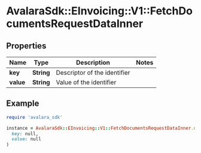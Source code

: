 # AvalaraSdk::EInvoicing::V1::FetchDocumentsRequestDataInner

## Properties

| Name | Type | Description | Notes |
| ---- | ---- | ----------- | ----- |
| **key** | **String** | Descriptor of the identifier |  |
| **value** | **String** | Value of the identifier |  |

## Example

```ruby
require 'avalara_sdk'

instance = AvalaraSdk::EInvoicing::V1::FetchDocumentsRequestDataInner.new(
  key: null,
  value: null
)
```

